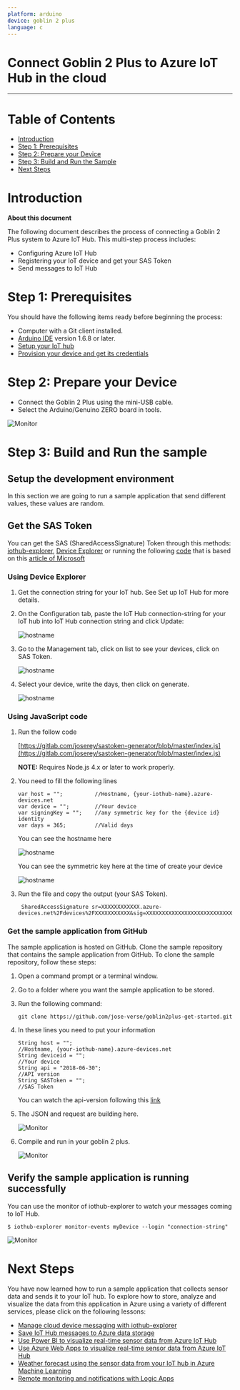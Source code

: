 ```yaml
---
platform: arduino
device: goblin 2 plus
language: c
---
```


# Connect Goblin 2 Plus to Azure IoT Hub in the cloud
---

# Table of Contents

-   [Introduction](#Introduction)
-   [Step 1: Prerequisites](#Step-1-Prerequisites)
-   [Step 2: Prepare your Device](#Step-2-PrepareDevice)
-   [Step 3: Build and Run the Sample](#Step-3-Build)
-   [Next Steps](#NextSteps)

<a name="Introduction"></a>
# Introduction

**About this document**

The following document describes the process of connecting a Goblin 2 Plus system to Azure IoT Hub. This multi-step process includes:
-   Configuring Azure IoT Hub
-   Registering your IoT device and get your SAS Token
-   Send messages to IoT Hub

<a name="Step-1-Prerequisites"></a>
# Step 1: Prerequisites

You should have the following items ready before beginning the process:
-   Computer with a Git client installed.
-   [Arduino IDE](https://www.arduino.cc/en/main/software) version 1.6.8 or later.
-   [Setup your IoT hub](https://catalog.azureiotsolutions.com/docs?title=Azure/azure-iot-device-ecosystem/setup_iothub) 
-   [Provision your device and get its credentials](https://github.com/Azure/azure-iot-device-ecosystem/blob/master/manage_iot_hub.md)

<a name="Step-2-PrepareDevice"></a>
# Step 2: Prepare your Device

-   Connect the Goblin 2 Plus using the mini-USB cable.
-   Select the Arduino/Genuino ZERO board in tools.

 ![Monitor](media/goblin/arduino_board.png)

<a name="Step-3-Build"></a>
# Step 3: Build and Run the sample

## Setup the development environment

In this section we are going to run a sample application that send different values, these values are random.

## Get the SAS Token

You can get the SAS (SharedAccessSignature) Token through this methods: [iothub-explorer](https://github.com/Azure/iothub-explorer), [Device Explorer](https://github.com/Azure/azure-iot-sdk-csharp/releases) or running the following [code](https://gitlab.com/joserey/sastoken-generator/blob/master/index.js) that is based on this [article of Microsoft](https://docs.microsoft.com/en-us/azure/iot-hub/iot-hub-devguide-security#security-tokens)

### Using Device Explorer

1.  Get the connection string for your IoT hub. See Set up IoT Hub for more details.

2.  On the Configuration tab, paste the IoT Hub connection-string for your IoT hub into IoT Hub connection string and click Update:

    ![hostname](media/goblin/dvsas_1.png)

3.  Go to the Management tab, click on list to see your devices, click on SAS Token.

    ![hostname](media/goblin/dvsas_2.png)

4.  Select your device, write the days, then click on generate.

    ![hostname](media/goblin/dvsas_3.png)

### Using JavaScript code

1.  Run the follow code

    [https://gitlab.com/joserey/sastoken-generator/blob/master/index.js](https://gitlab.com/joserey/sastoken-generator/blob/master/index.js)

    **NOTE:** Requires Node.js 4.x or later to work properly.

2.  You need to fill the following lines

        var host = "";          //Hostname, {your-iothub-name}.azure-devices.net
        var device = "";        //Your device
        var signingKey = "";    //any symmetric key for the {device id} identity
        var days = 365;         //Valid days

    You can see the hostname here

    ![hostname](media/goblin/hostname.png)

    You can see the symmetric key here at the time of create your device

    ![hostname](media/goblin/symmetric_key.png)

3.  Run the file and copy the output (your SAS Token).

         SharedAccessSignature sr=XXXXXXXXXXXX.azure-devices.net%2Fdevices%2FXXXXXXXXXXX&sig=XXXXXXXXXXXXXXXXXXXXXXXXXXXXXXXXXXXXXXXXXXXXX&se=1562285589

### Get the sample application from GitHub

The sample application is hosted on GitHub. Clone the sample repository that contains the sample application from GitHub. To clone the sample repository, follow these steps:

1.  Open a command prompt or a terminal window.
2.  Go to a folder where you want the sample application to be stored.
3.  Run the following command:

        git clone https://github.com/jose-verse/goblin2plus-get-started.git

4.  In these lines you need to put your information

        String host = "";                                                  //Hostname, {your-iothub-name}.azure-devices.net
        String deviceid = "";                                              //Your device
        String api = "2018-06-30";                                         //API version
        String SASToken = "";                                              //SAS Token

    You can watch the api-version following this [link](https://docs.microsoft.com/en-us/azure/iot-hub/iot-hub-devguide-security)

5.  The JSON and request are building here.

    ![Monitor](media/goblin/json_request.png)

6. Compile and run in your goblin 2 plus.

    ![Monitor](media/goblin/compile_and_run.png)

## Verify the sample application is running successfully

You can use the monitor of iothub-explorer to watch your messages coming to IoT Hub.

    $ iothub-explorer monitor-events myDevice --login "connection-string"


 ![Monitor](media/goblin/monitor.png)

<a name="NextSteps"></a>
# Next Steps

You have now learned how to run a sample application that collects sensor data and sends it to your IoT hub. To explore how to store, analyze and visualize the data from this application in Azure using a variety of different services, please click on the following lessons:

-   [Manage cloud device messaging with iothub-explorer]
-   [Save IoT Hub messages to Azure data storage]
-   [Use Power BI to visualize real-time sensor data from Azure IoT Hub]
-   [Use Azure Web Apps to visualize real-time sensor data from Azure IoT Hub]
-   [Weather forecast using the sensor data from your IoT hub in Azure Machine Learning]
-   [Remote monitoring and notifications with Logic Apps]   

[Manage cloud device messaging with iothub-explorer]: https://docs.microsoft.com/en-us/azure/iot-hub/iot-hub-explorer-cloud-device-messaging
[Save IoT Hub messages to Azure data storage]: https://docs.microsoft.com/en-us/azure/iot-hub/iot-hub-store-data-in-azure-table-storage
[Use Power BI to visualize real-time sensor data from Azure IoT Hub]: https://docs.microsoft.com/en-us/azure/iot-hub/iot-hub-live-data-visualization-in-power-bi
[Use Azure Web Apps to visualize real-time sensor data from Azure IoT Hub]: https://docs.microsoft.com/en-us/azure/iot-hub/iot-hub-live-data-visualization-in-web-apps
[Weather forecast using the sensor data from your IoT hub in Azure Machine Learning]: https://docs.microsoft.com/en-us/azure/iot-hub/iot-hub-weather-forecast-machine-learning
[Remote monitoring and notifications with Logic Apps]: https://docs.microsoft.com/en-us/azure/iot-hub/iot-hub-monitoring-notifications-with-azure-logic-apps
[setup-devbox-linux]: https://github.com/Azure/azure-iot-sdk-c/blob/master/doc/devbox_setup.md
